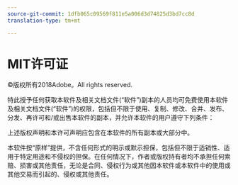 ```yaml
---
source-git-commit: 1dfb065c09569f811e5a006d3d74825d3bd7cc8d
translation-type: tm+mt

---
```

# MIT许可证

©版权所有2018Adobe。All rights reserved.

特此授予任何获取本软件及相关文档文件(“软件”)副本的人员均可免费使用本软件及相关文档文件(“软件”)的权限，包括但不限于使用、复制、修改、合并、发布、分发、再许可和/或出售本软件的副本，并允许本软件的用户遵守下列条件：

上述版权声明和本许可声明应包含在本软件的所有副本或大部分中。

本软件按“原样”提供，不含任何形式的明示或默示担保，包括但不限于适销性、适用于特定用途和不侵权的担保。在任何情况下，作者或版权持有者均不承担任何索赔、损害或其他责任，无论是合同、侵权行为或其他因本软件或本软件中的使用或其他交易而引起的、侵权或其他责任。
